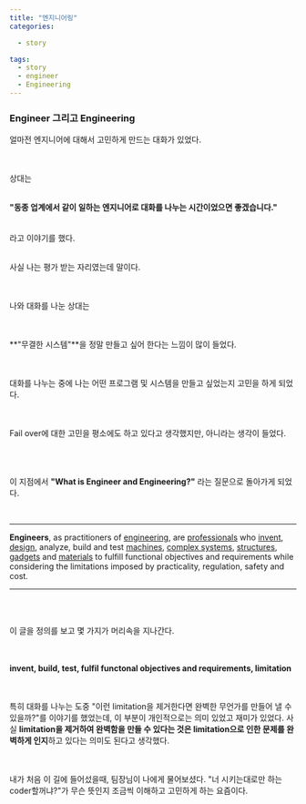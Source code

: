 ```yaml
---
title: "엔지니어링"
categories:

  - story

tags:
  - story
  - engineer
  - Engineering
---
```


### Engineer 그리고 Engineering



얼마전 엔지니어에 대해서 고민하게 만드는 대화가 있었다. 
<br/><br/><br/>
   
  
상대는 
<br/><br/>


  **"동종 업계에서 같이 일하는 엔지니어로 대화를 나누는 시간이었으면 좋겠습니다."**
<br/><br/><br/>
라고 이야기를 했다.
<br/><br/>


사실 나는 평가 받는 자리였는데 말이다.
<br/><br/><br/>


나와 대화를 나눈 상대는 
<br/><br/><br/>


**"무결한 시스템"**을 정말 만들고 싶어 한다는 느낌이 많이 들었다. 
<br/><br/><br/>


대화를 나누는 중에 나는 어떤 프로그램 및 시스템을 만들고 싶었는지 고민을 하게 되었다.
<br/><br/><br/>


Fail over에 대한 고민을 평소에도 하고 있다고 생각했지만, 아니라는 생각이 들었다.
<br/><br/><br/><br/>




이 지점에서 **"What is Engineer and Engineering?"** 라는 질문으로 돌아가게 되었다.

<br/>

---

**Engineers**, as practitioners of [engineering](https://en.wikipedia.org/wiki/Engineering), are [professionals](https://en.wikipedia.org/wiki/Professional) who [invent](https://en.wikipedia.org/wiki/Invention), [design](https://en.wikipedia.org/wiki/Design), analyze, build and test [machines](https://en.wikipedia.org/wiki/Machine), [complex systems](https://en.wikipedia.org/wiki/Complex_system), [structures](https://en.wikipedia.org/wiki/Structure), [gadgets](https://en.wikipedia.org/wiki/Gadget) and [materials](https://en.wikipedia.org/wiki/Material) to fulfill functional objectives and requirements while considering the limitations imposed by practicality, regulation, safety and cost.

---

<br/><br/>

이 글을 정의를 보고 몇 가지가 머리속을 지나간다.
<br/><br/><br/>


**invent, build, test, fulfil functonal objectives and requirements, limitation**
<br/><br/><br/>


특히 대화를 나누는 도중 "이런 limitation을 제거한다면 완벽한 무언가를 만들어 낼 수 있을까?"를 이야기를 했었는데, 이 부분이 개인적으로는 의미 있었고 재미가 있었다. 사실 **limitation을 제거하여 완벽함을 만들 수 있다는 것은 limitation으로 인한 문제를 완벽하게 인지**하고 있다는 의미도 된다고 생각했다.
<br/><br/><br/>


내가 처음 이 길에 들어섰을때, 팀장님이 나에게 물어보셨다. "너 시키는대로만 하는 coder할꺼냐?"가 무슨 뜻인지 조금씩 이해하고 고민하게 하는 요즘이다.






